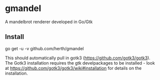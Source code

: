 # gmandel
A mandelbrot renderer developed in Go/Gtk

## Install

go get -u -v github.com/herth/gmandel

This should automatically pull in gotk3 (https://github.com/gotk3/gotk3). 
The Gotk3 installation requires the gtk develpackages to be installed - look at https://github.com/gotk3/gotk3/wiki#installation for details on the installation.
